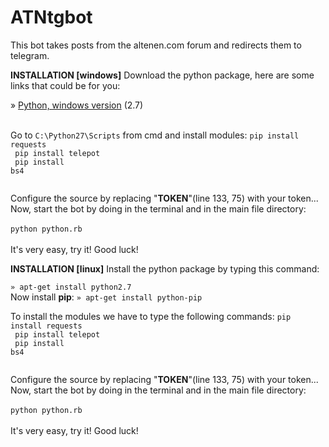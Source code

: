 # ATNtgbot
This bot takes posts from the altenen.com forum and redirects them to telegram.

<b>INSTALLATION [windows]</b>
Download the python package, here are some links that could be for you:

» <a href="https://www.python.org/downloads/">Python, windows version</a> (2.7)<br />
<br />

Go to <code>C:\Python27\Scripts</code> from cmd and install modules:
<code>pip install requests<br />
pip install telepot<br />
pip install bs4<br />
</code>

Configure the source by replacing "<b>TOKEN</b>"(line 133, 75) with your token... Now, start the bot by doing in the terminal and in the main file directory:<br /><br />
<code>python python.rb</code>
<br /><br />
It's very easy, try it! Good luck!


<b>INSTALLATION [linux]</b>
Install the python package by typing this command:

<code>» apt-get install python2.7</code><br />
Now install <b>pip</b>:
<code>» apt-get install python-pip</code>

To install the modules we have to type the following commands:
<code>pip install requests<br />
pip install telepot<br />
pip install bs4<br />
</code>

Configure the source by replacing "<b>TOKEN</b>"(line 133, 75) with your token... Now, start the bot by doing in the terminal and in the main file directory:<br /><br />
<code>python python.rb</code>
<br /><br />
It's very easy, try it! Good luck!
